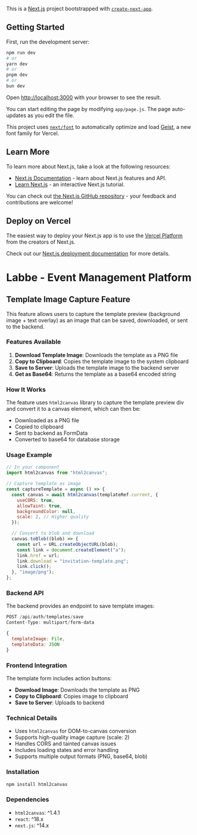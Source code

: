This is a [Next.js](https://nextjs.org) project bootstrapped with [`create-next-app`](https://nextjs.org/docs/app/api-reference/cli/create-next-app).

## Getting Started

First, run the development server:

```bash
npm run dev
# or
yarn dev
# or
pnpm dev
# or
bun dev
```

Open [http://localhost:3000](http://localhost:3000) with your browser to see the result.

You can start editing the page by modifying `app/page.js`. The page auto-updates as you edit the file.

This project uses [`next/font`](https://nextjs.org/docs/app/building-your-application/optimizing/fonts) to automatically optimize and load [Geist](https://vercel.com/font), a new font family for Vercel.

## Learn More

To learn more about Next.js, take a look at the following resources:

- [Next.js Documentation](https://nextjs.org/docs) - learn about Next.js features and API.
- [Learn Next.js](https://nextjs.org/learn) - an interactive Next.js tutorial.

You can check out [the Next.js GitHub repository](https://github.com/vercel/next.js) - your feedback and contributions are welcome!

## Deploy on Vercel

The easiest way to deploy your Next.js app is to use the [Vercel Platform](https://vercel.com/new?utm_medium=default-template&filter=next.js&utm_source=create-next-app&utm_campaign=create-next-app-readme) from the creators of Next.js.

Check out our [Next.js deployment documentation](https://nextjs.org/docs/app/building-your-application/deploying) for more details.

# Labbe - Event Management Platform

## Template Image Capture Feature

This feature allows users to capture the template preview (background image + text overlay) as an image that can be saved, downloaded, or sent to the backend.

### Features Available

1. **Download Template Image**: Downloads the template as a PNG file
2. **Copy to Clipboard**: Copies the template image to the system clipboard
3. **Save to Server**: Uploads the template image to the backend server
4. **Get as Base64**: Returns the template as a base64 encoded string

### How It Works

The feature uses `html2canvas` library to capture the template preview div and convert it to a canvas element, which can then be:

- Downloaded as a PNG file
- Copied to clipboard
- Sent to backend as FormData
- Converted to base64 for database storage

### Usage Example

```javascript
// In your component
import html2canvas from "html2canvas";

// Capture template as image
const captureTemplate = async () => {
  const canvas = await html2canvas(templateRef.current, {
    useCORS: true,
    allowTaint: true,
    backgroundColor: null,
    scale: 2, // Higher quality
  });

  // Convert to blob and download
  canvas.toBlob((blob) => {
    const url = URL.createObjectURL(blob);
    const link = document.createElement("a");
    link.href = url;
    link.download = "invitation-template.png";
    link.click();
  }, "image/png");
};
```

### Backend API

The backend provides an endpoint to save template images:

```javascript
POST /api/auth/templates/save
Content-Type: multipart/form-data

{
  templateImage: File,
  templateData: JSON
}
```

### Frontend Integration

The template form includes action buttons:

- **Download Image**: Downloads the template as PNG
- **Copy to Clipboard**: Copies image to clipboard
- **Save to Server**: Uploads to backend

### Technical Details

- Uses `html2canvas` for DOM-to-canvas conversion
- Supports high-quality image capture (scale: 2)
- Handles CORS and tainted canvas issues
- Includes loading states and error handling
- Supports multiple output formats (PNG, base64, blob)

### Installation

```bash
npm install html2canvas
```

### Dependencies

- `html2canvas`: ^1.4.1
- `react`: ^18.x
- `next.js`: ^14.x
